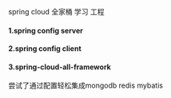 spring cloud 全家桶 学习 工程
#### 1.spring config server
#### 2.spring config client
#### 3.spring-cloud-all-framework
尝试了通过配置轻松集成mongodb redis mybatis